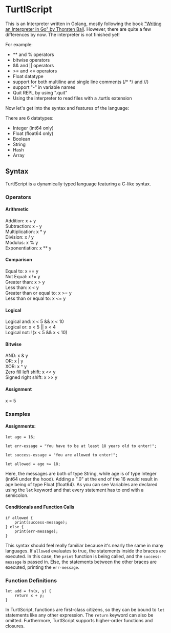 # TurtlScript

This is an Interpreter written in Golang, mostly following the book ["Writing an Interpreter in Go" by Thorsten Ball](https://interpreterbook.com/). However, there are quite a few differences by now. The interpreter is not finished yet!

For example:
- ** and % operators
- bitwise operators
- && and || operators
- \>= and <= operators
- Float datatype
- support for both multiline and single line comments (/* */ and //)
- support "-" in variable names
- Quit REPL by using ".quit"
- Using the interpreter to read files with a .turtls extension

Now let's get into the syntax and features of the language:

There are 6 datatypes:
- Integer (int64 only)
- Float (float64 only)
- Boolean
- String
- Hash
- Array

## Syntax
TurtlScript is a dynamically typed language featuring a C-like syntax.

### Operators
#### Arithmetic
Addition: x + y\
Subtraction: x - y\
Multiplication: x * y\
Division: x / y\
Modulus: x % y\
Exponentiation: x ** y

#### Comparison
Equal to: x == y\
Not Equal: x != y\
Greater than: x > y\
Less than: x < y\
Greater than or equal to: x \>= y\
Less than or equal to: x \<= y

#### Logical
Logical and: x < 5 && x < 10\
Logical or: x < 5 || x < 4\
Logical not: !(x < 5 && x < 10)

#### Bitwise
AND: x & y\
OR: x | y\
XOR: x ^ y\
Zero fill left shift: x << y\
Signed right shift: x \>> y

#### Assignment
x = 5

### Examples
#### Assignments:

```TurtlScript
let age = 16;

let err-essage = "You have to be at least 18 years old to enter!";

let success-essage = "You are allowed to enter!";

let allowed = age >= 18;
```

Here, the messages are both of type String, while age is of type Integer (int64 under the hood). Adding a ".0" at the end of the 16 would result in age being of type Float (float64). As you can see Variables are declared using the `let` keyword and that every statement has to end with a semicolon.

#### Conditionals and Function Calls

```TurtlScript
if allowed {
    print(success-message);
} else {
    print(err-message);
}
```

This syntax should feel really familiar because it's nearly the same in many languages. If `allowed` evaluates to true, the statements inside the braces are executed. In this case, the `print` function is being called, and the `success-message` is passed in. Else, the statements between the other braces are executed, printing the `err-message`.

### Function Definitions

```TurtlScript
let add = fn(x, y) {
    return x + y;
}
```

In TurtlScript, functions are first-class citizens, so they can be bound to `let` statements like any other expression. The `return` keyword can also be omitted. Furthermore, TurtlScript supports higher-order functions and closures.

